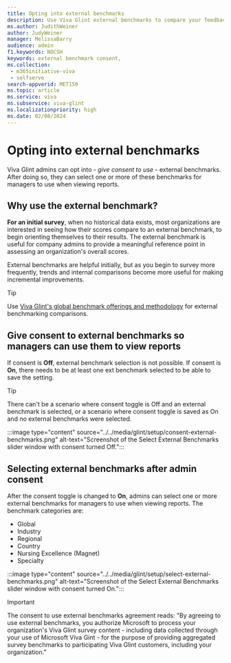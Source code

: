 ```yaml
---
title: Opting into external benchmarks
description: Use Viva Glint external benchmarks to compare your feedback scores to other similar industry scores.
ms.author: JudithWeiner
author: JudyWeiner
manager: MelissaBarry
audience: admin
f1.keywords: NOCSH
keywords: external benchmark consent,
ms.collection: 
 - m365initiative-viva
 - selfserve
search-appverid: MET150
ms.topic: article
ms.service: viva
ms.subservice: viva-glint
ms.localizationpriority: high
ms.date: 02/08/2024
---
```


# Opting into external benchmarks

Viva Glint admins can opt into - *give consent to use* - external benchmarks. After doing so, they can select one or more of these benchmarks for managers to use when viewing reports.

## Why use the external benchmark?

**For an initial survey**, when no historical data exists, most organizations are interested in seeing how their scores compare to an external benchmark, to begin orienting themselves to their results. The external benchmark is useful for company admins to provide a meaningful reference point in assessing an organization's overall scores. 

External benchmarks are helpful initially, but as you begin to survey more frequently, trends and internal comparisons become more useful for making incremental improvements. 

> [!TIP]
> Use [Viva Glint's global benchmark offerings and methodology](https://community.glintinc.com/survey-science-55/benchmarks-glint-s-global-benchmark-offerings-and-methodology-1611) for external benchmarking comparisons.

## Give consent to external benchmarks so managers can use them to view reports

If consent is **Off**, external benchmark selection is not possible.
If consent is **On**, there needs to be at least one ext benchmark selected to be able to save the setting. 

>[!TIP]
>There can't be a scenario where consent toggle is Off and an external benchmark is selected, or a scenario where consent toggle is saved as On and no external benchmarks were selected.

:::image type="content" source="../../media/glint/setup/consent-external-benchmarks.png" alt-text="Screenshot of the Select External Benchmarks slider window with consent turned Off.":::

## Selecting external benchmarks after admin consent

After the consent toggle is changed to **On**, admins can select one or more external benchmarks for managers to use when viewing reports. The benchmark categories are:
- Global
- Industry
- Regional
- Country
- Nursing Excellence (Magnet)
- Specialty

:::image type="content" source="../../media/glint/setup/select-external-benchmarks.png" alt-text="Screenshot of the Select External Benchmarks slider window with consent turned On.":::

>[!IMPORTANT]
>The consent to use external benchmarks agreement reads: "By agreeing to use external benchmarks, you authorize Microsoft to process your organization's Viva Glint survey content - including data collected through your use of Microsoft Viva Gint - for the purpose of providing aggregated survey benchmarks to participating Viva Glint customers, including your organization." 












